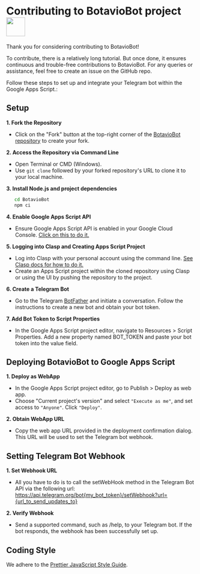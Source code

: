 # Contributing to BotavioBot project <img src="https://i.ibb.co/pXhChFY/151ac49a-3151-432c-9e3b-5f6e02108afc.png" width="50">

Thank you for considering contributing to BotavioBot!

To contribute, there is a relatively long tutorial. But once done, it ensures continuous and trouble-free contributions to BotavioBot.
For any queries or assistance, feel free to create an issue on the GitHub repo.

Follow these steps to set up and integrate your Telegram bot within the Google Apps Script.:

## Setup

**1. Fork the Repository**

- Click on the "Fork" button at the top-right corner of the [BotavioBot repository](link-to-your-repo) to create your fork.

**2. Access the Repository via Command Line**

- Open Terminal or CMD (Windows).
- Use `git clone` followed by your forked repository's URL to clone it to your local machine.

**3. Install Node.js and project dependencies**

```bash
   cd BotavioBot
   npm ci
```

**4. Enable Google Apps Script API**

- Ensure Google Apps Script API is enabled in your Google Cloud Console. [Click on this to do it.](https://script.google.com/home/usersettings)

**5. Logging into Clasp and Creating Apps Script Project**

- Log into Clasp with your personal account using the command line. [See Clasp docs for how to do it.](https://developers.google.com/apps-script/guides/clasp)
- Create an Apps Script project within the cloned repository using Clasp or using the UI by pushing the repository to the project.

**6. Create a Telegram Bot**

- Go to the Telegram [BotFather](https://telegram.me/BotFather) and initiate a conversation. Follow the instructions to create a new bot and obtain your bot token.

**7. Add Bot Token to Script Properties**

- In the Google Apps Script project editor, navigate to Resources > Script Properties. Add a new property named BOT_TOKEN and paste your bot token into the value field.

## Deploying BotavioBot to Google Apps Script

**1. Deploy as WebApp**

- In the Google Apps Script project editor, go to Publish > Deploy as web app.
- Choose "Current project's version" and select `"Execute as me"`, and set access to `"Anyone"`. Click `"Deploy"`.

**2. Obtain WebApp URL**

- Copy the web app URL provided in the deployment confirmation dialog. This URL will be used to set the Telegram bot webhook.

## Setting Telegram Bot Webhook

**1. Set Webhook URL**

- All you have to do is to call the setWebHook method in the Telegram Bot API via the following url:
https://api.telegram.org/bot{my_bot_token}/setWebhook?url={url_to_send_updates_to}

**2. Verify Webhook**

- Send a supported command, such as /help, to your Telegram bot. If the bot responds, the webhook has been successfully set up.

## Coding Style

We adhere to the [Prettier JavaScript Style Guide](https://prettier.io/docs/en/).

